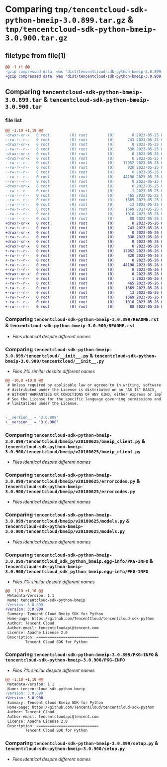 # Comparing `tmp/tencentcloud-sdk-python-bmeip-3.0.899.tar.gz` & `tmp/tencentcloud-sdk-python-bmeip-3.0.900.tar.gz`

## filetype from file(1)

```diff
@@ -1 +1 @@
-gzip compressed data, was "dist/tencentcloud-sdk-python-bmeip-3.0.899.tar", last modified: Thu May 25 00:17:57 2023, max compression
+gzip compressed data, was "dist/tencentcloud-sdk-python-bmeip-3.0.900.tar", last modified: Fri May 26 02:11:24 2023, max compression
```

## Comparing `tencentcloud-sdk-python-bmeip-3.0.899.tar` & `tencentcloud-sdk-python-bmeip-3.0.900.tar`

### file list

```diff
@@ -1,19 +1,19 @@
-drwxr-xr-x   0 root         (0) root         (0)        0 2023-05-25 00:17:57.000000 tencentcloud-sdk-python-bmeip-3.0.899/
--rw-r--r--   0 root         (0) root         (0)      743 2023-05-25 00:17:57.000000 tencentcloud-sdk-python-bmeip-3.0.899/README.rst
-drwxr-xr-x   0 root         (0) root         (0)        0 2023-05-25 00:17:57.000000 tencentcloud-sdk-python-bmeip-3.0.899/tencentcloud/
--rw-r--r--   0 root         (0) root         (0)      630 2023-05-25 00:17:57.000000 tencentcloud-sdk-python-bmeip-3.0.899/tencentcloud/__init__.py
-drwxr-xr-x   0 root         (0) root         (0)        0 2023-05-25 00:17:57.000000 tencentcloud-sdk-python-bmeip-3.0.899/tencentcloud/bmeip/
-drwxr-xr-x   0 root         (0) root         (0)        0 2023-05-25 00:17:57.000000 tencentcloud-sdk-python-bmeip-3.0.899/tencentcloud/bmeip/v20180625/
--rw-r--r--   0 root         (0) root         (0)    17952 2023-05-25 00:17:57.000000 tencentcloud-sdk-python-bmeip-3.0.899/tencentcloud/bmeip/v20180625/bmeip_client.py
--rw-r--r--   0 root         (0) root         (0)      820 2023-05-25 00:17:57.000000 tencentcloud-sdk-python-bmeip-3.0.899/tencentcloud/bmeip/v20180625/errorcodes.py
--rw-r--r--   0 root         (0) root         (0)        0 2023-05-25 00:17:57.000000 tencentcloud-sdk-python-bmeip-3.0.899/tencentcloud/bmeip/v20180625/__init__.py
--rw-r--r--   0 root         (0) root         (0)    44190 2023-05-25 00:17:57.000000 tencentcloud-sdk-python-bmeip-3.0.899/tencentcloud/bmeip/v20180625/models.py
--rw-r--r--   0 root         (0) root         (0)        0 2023-05-25 00:17:57.000000 tencentcloud-sdk-python-bmeip-3.0.899/tencentcloud/bmeip/__init__.py
-drwxr-xr-x   0 root         (0) root         (0)        0 2023-05-25 00:17:57.000000 tencentcloud-sdk-python-bmeip-3.0.899/tencentcloud_sdk_python_bmeip.egg-info/
--rw-r--r--   0 root         (0) root         (0)        1 2023-05-25 00:17:57.000000 tencentcloud-sdk-python-bmeip-3.0.899/tencentcloud_sdk_python_bmeip.egg-info/dependency_links.txt
--rw-r--r--   0 root         (0) root         (0)      465 2023-05-25 00:17:57.000000 tencentcloud-sdk-python-bmeip-3.0.899/tencentcloud_sdk_python_bmeip.egg-info/SOURCES.txt
--rw-r--r--   0 root         (0) root         (0)     1669 2023-05-25 00:17:57.000000 tencentcloud-sdk-python-bmeip-3.0.899/tencentcloud_sdk_python_bmeip.egg-info/PKG-INFO
--rw-r--r--   0 root         (0) root         (0)       13 2023-05-25 00:17:57.000000 tencentcloud-sdk-python-bmeip-3.0.899/tencentcloud_sdk_python_bmeip.egg-info/top_level.txt
--rw-r--r--   0 root         (0) root         (0)     1669 2023-05-25 00:17:57.000000 tencentcloud-sdk-python-bmeip-3.0.899/PKG-INFO
--rw-r--r--   0 root         (0) root         (0)     1010 2023-05-25 00:17:57.000000 tencentcloud-sdk-python-bmeip-3.0.899/setup.py
--rw-r--r--   0 root         (0) root         (0)       88 2023-05-25 00:17:57.000000 tencentcloud-sdk-python-bmeip-3.0.899/setup.cfg
+drwxr-xr-x   0 root         (0) root         (0)        0 2023-05-26 02:11:24.000000 tencentcloud-sdk-python-bmeip-3.0.900/
+-rw-r--r--   0 root         (0) root         (0)      743 2023-05-26 02:11:24.000000 tencentcloud-sdk-python-bmeip-3.0.900/README.rst
+drwxr-xr-x   0 root         (0) root         (0)        0 2023-05-26 02:11:24.000000 tencentcloud-sdk-python-bmeip-3.0.900/tencentcloud/
+-rw-r--r--   0 root         (0) root         (0)      630 2023-05-26 02:11:24.000000 tencentcloud-sdk-python-bmeip-3.0.900/tencentcloud/__init__.py
+drwxr-xr-x   0 root         (0) root         (0)        0 2023-05-26 02:11:24.000000 tencentcloud-sdk-python-bmeip-3.0.900/tencentcloud/bmeip/
+drwxr-xr-x   0 root         (0) root         (0)        0 2023-05-26 02:11:24.000000 tencentcloud-sdk-python-bmeip-3.0.900/tencentcloud/bmeip/v20180625/
+-rw-r--r--   0 root         (0) root         (0)    17952 2023-05-26 02:11:24.000000 tencentcloud-sdk-python-bmeip-3.0.900/tencentcloud/bmeip/v20180625/bmeip_client.py
+-rw-r--r--   0 root         (0) root         (0)      820 2023-05-26 02:11:24.000000 tencentcloud-sdk-python-bmeip-3.0.900/tencentcloud/bmeip/v20180625/errorcodes.py
+-rw-r--r--   0 root         (0) root         (0)        0 2023-05-26 02:11:24.000000 tencentcloud-sdk-python-bmeip-3.0.900/tencentcloud/bmeip/v20180625/__init__.py
+-rw-r--r--   0 root         (0) root         (0)    44190 2023-05-26 02:11:24.000000 tencentcloud-sdk-python-bmeip-3.0.900/tencentcloud/bmeip/v20180625/models.py
+-rw-r--r--   0 root         (0) root         (0)        0 2023-05-26 02:11:24.000000 tencentcloud-sdk-python-bmeip-3.0.900/tencentcloud/bmeip/__init__.py
+drwxr-xr-x   0 root         (0) root         (0)        0 2023-05-26 02:11:24.000000 tencentcloud-sdk-python-bmeip-3.0.900/tencentcloud_sdk_python_bmeip.egg-info/
+-rw-r--r--   0 root         (0) root         (0)        1 2023-05-26 02:11:24.000000 tencentcloud-sdk-python-bmeip-3.0.900/tencentcloud_sdk_python_bmeip.egg-info/dependency_links.txt
+-rw-r--r--   0 root         (0) root         (0)      465 2023-05-26 02:11:24.000000 tencentcloud-sdk-python-bmeip-3.0.900/tencentcloud_sdk_python_bmeip.egg-info/SOURCES.txt
+-rw-r--r--   0 root         (0) root         (0)     1669 2023-05-26 02:11:24.000000 tencentcloud-sdk-python-bmeip-3.0.900/tencentcloud_sdk_python_bmeip.egg-info/PKG-INFO
+-rw-r--r--   0 root         (0) root         (0)       13 2023-05-26 02:11:24.000000 tencentcloud-sdk-python-bmeip-3.0.900/tencentcloud_sdk_python_bmeip.egg-info/top_level.txt
+-rw-r--r--   0 root         (0) root         (0)     1669 2023-05-26 02:11:24.000000 tencentcloud-sdk-python-bmeip-3.0.900/PKG-INFO
+-rw-r--r--   0 root         (0) root         (0)     1010 2023-05-26 02:11:24.000000 tencentcloud-sdk-python-bmeip-3.0.900/setup.py
+-rw-r--r--   0 root         (0) root         (0)       88 2023-05-26 02:11:24.000000 tencentcloud-sdk-python-bmeip-3.0.900/setup.cfg
```

### Comparing `tencentcloud-sdk-python-bmeip-3.0.899/README.rst` & `tencentcloud-sdk-python-bmeip-3.0.900/README.rst`

 * *Files identical despite different names*

### Comparing `tencentcloud-sdk-python-bmeip-3.0.899/tencentcloud/__init__.py` & `tencentcloud-sdk-python-bmeip-3.0.900/tencentcloud/__init__.py`

 * *Files 2% similar despite different names*

```diff
@@ -10,8 +10,8 @@
 # Unless required by applicable law or agreed to in writing, software
 # distributed under the License is distributed on an "AS IS" BASIS,
 # WITHOUT WARRANTIES OR CONDITIONS OF ANY KIND, either express or implied.
 # See the License for the specific language governing permissions and
 # limitations under the License.
 
 
-__version__ = '3.0.899'
+__version__ = '3.0.900'
```

### Comparing `tencentcloud-sdk-python-bmeip-3.0.899/tencentcloud/bmeip/v20180625/bmeip_client.py` & `tencentcloud-sdk-python-bmeip-3.0.900/tencentcloud/bmeip/v20180625/bmeip_client.py`

 * *Files identical despite different names*

### Comparing `tencentcloud-sdk-python-bmeip-3.0.899/tencentcloud/bmeip/v20180625/errorcodes.py` & `tencentcloud-sdk-python-bmeip-3.0.900/tencentcloud/bmeip/v20180625/errorcodes.py`

 * *Files identical despite different names*

### Comparing `tencentcloud-sdk-python-bmeip-3.0.899/tencentcloud/bmeip/v20180625/models.py` & `tencentcloud-sdk-python-bmeip-3.0.900/tencentcloud/bmeip/v20180625/models.py`

 * *Files identical despite different names*

### Comparing `tencentcloud-sdk-python-bmeip-3.0.899/tencentcloud_sdk_python_bmeip.egg-info/PKG-INFO` & `tencentcloud-sdk-python-bmeip-3.0.900/tencentcloud_sdk_python_bmeip.egg-info/PKG-INFO`

 * *Files 7% similar despite different names*

```diff
@@ -1,10 +1,10 @@
 Metadata-Version: 1.1
 Name: tencentcloud-sdk-python-bmeip
-Version: 3.0.899
+Version: 3.0.900
 Summary: Tencent Cloud Bmeip SDK for Python
 Home-page: https://github.com/TencentCloud/tencentcloud-sdk-python
 Author: Tencent Cloud
 Author-email: tencentcloudapi@tencent.com
 License: Apache License 2.0
 Description: ============================
         Tencent Cloud SDK for Python
```

### Comparing `tencentcloud-sdk-python-bmeip-3.0.899/PKG-INFO` & `tencentcloud-sdk-python-bmeip-3.0.900/PKG-INFO`

 * *Files 7% similar despite different names*

```diff
@@ -1,10 +1,10 @@
 Metadata-Version: 1.1
 Name: tencentcloud-sdk-python-bmeip
-Version: 3.0.899
+Version: 3.0.900
 Summary: Tencent Cloud Bmeip SDK for Python
 Home-page: https://github.com/TencentCloud/tencentcloud-sdk-python
 Author: Tencent Cloud
 Author-email: tencentcloudapi@tencent.com
 License: Apache License 2.0
 Description: ============================
         Tencent Cloud SDK for Python
```

### Comparing `tencentcloud-sdk-python-bmeip-3.0.899/setup.py` & `tencentcloud-sdk-python-bmeip-3.0.900/setup.py`

 * *Files identical despite different names*


